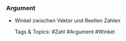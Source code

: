 ### Argument

- Winkel zwischen Vektor und Reellen Zahlen

   Tags & Topics:
   #Zahl
   #Argument
   #Winkel